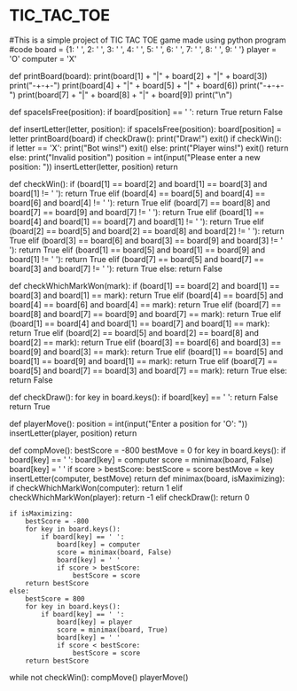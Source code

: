 # TIC_TAC_TOE
#This is a simple project of TIC TAC TOE game made using python program
#code
board = {1: ' ', 2: ' ', 3: ' ',
         4: ' ', 5: ' ', 6: ' ',
         7: ' ', 8: ' ', 9: ' '}
player = 'O'
computer = 'X'

def printBoard(board):
    print(board[1] + "|" + board[2] + "|" + board[3])
    print("-+-+-")
    print(board[4] + "|" + board[5] + "|" + board[6])
    print("-+-+-")
    print(board[7] + "|" + board[8] + "|" + board[9])
    print("\n")

def spaceIsFree(position):
    if board[position] == ' ':
        return True 
    return False 

def insertLetter(letter, position):
    if spaceIsFree(position):
        board[position] = letter 
        printBoard(board)
        if checkDraw():
            print("Draw!")
            exit() 
        if checkWin():
            if letter == 'X':
                print("Bot wins!")
                exit()
            else:
                print("Player wins!")
                exit()
        return 
    else:
        print("Invalid position")
        position = int(input("Please enter a new position: "))
        insertLetter(letter, position)
        return    

def checkWin():
    if (board[1] == board[2] and board[1] == board[3] and board[1] != ' '):
        return True
    elif (board[4] == board[5] and board[4] == board[6] and board[4] != ' '):
        return True
    elif (board[7] == board[8] and board[7] == board[9] and board[7] != ' '):
        return True
    elif (board[1] == board[4] and board[1] == board[7] and board[1] != ' '):
        return True
    elif (board[2] == board[5] and board[2] == board[8] and board[2] != ' '):
        return True
    elif (board[3] == board[6] and board[3] == board[9] and board[3] != ' '):
        return True
    elif (board[1] == board[5] and board[1] == board[9] and board[1] != ' '):
        return True
    elif (board[7] == board[5] and board[7] == board[3] and board[7] != ' '):
        return True
    else:
        return False

def checkWhichMarkWon(mark):
    if (board[1] == board[2] and board[1] == board[3] and board[1] == mark):
        return True
    elif (board[4] == board[5] and board[4] == board[6] and board[4] == mark):
        return True
    elif (board[7] == board[8] and board[7] == board[9] and board[7] == mark):
        return True
    elif (board[1] == board[4] and board[1] == board[7] and board[1] == mark):
        return True
    elif (board[2] == board[5] and board[2] == board[8] and board[2] == mark):
        return True
    elif (board[3] == board[6] and board[3] == board[9] and board[3] == mark):
        return True
    elif (board[1] == board[5] and board[1] == board[9] and board[1] == mark):
        return True
    elif (board[7] == board[5] and board[7] == board[3] and board[7] == mark):
        return True
    else:
        return False

def checkDraw():
    for key in board.keys():
        if board[key] == ' ':
            return False 
    return True 

def playerMove():
    position = int(input("Enter a position for 'O': "))
    insertLetter(player, position)
    return 

def compMove():
    bestScore = -800
    bestMove = 0
    for key in board.keys():
        if board[key] == ' ':
            board[key] = computer
            score = minimax(board, False)
            board[key] = ' '
            if score > bestScore:
                bestScore = score 
                bestMove = key
    insertLetter(computer, bestMove)
    return 
def minimax(board, isMaximizing):
    if checkWhichMarkWon(computer):
        return 1 
    elif checkWhichMarkWon(player):
        return -1 
    elif checkDraw():
        return 0
        
    if isMaximizing:
        bestScore = -800 
        for key in board.keys():
            if board[key] == ' ':
                board[key] = computer 
                score = minimax(board, False)
                board[key] = ' '
                if score > bestScore:
                    bestScore = score
        return bestScore 
    else:
        bestScore = 800 
        for key in board.keys():
            if board[key] == ' ':
                board[key] = player 
                score = minimax(board, True)
                board[key] = ' '
                if score < bestScore:
                    bestScore = score 
        return bestScore


while not checkWin():
    compMove()
    playerMove()
